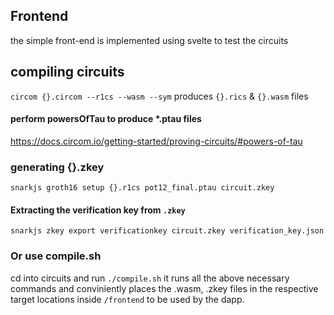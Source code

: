 

## Frontend

the simple front-end is implemented using svelte to test the circuits


## compiling circuits

`circom {}.circom --r1cs --wasm --sym`
produces `{}.rics` & `{}.wasm` files

#### perform powersOfTau to produce \*.ptau files

https://docs.circom.io/getting-started/proving-circuits/#powers-of-tau

### generating {}.zkey

`snarkjs groth16 setup {}.r1cs pot12_final.ptau circuit.zkey`

#### Extracting the verification key from `.zkey`

`snarkjs zkey export verificationkey circuit.zkey verification_key.json`

### Or use compile.sh

cd into circuits and run `./compile.sh` it runs all the above necessary commands and conviniently places the .wasm, .zkey files in the respective target locations inside `/frontend` to be used by the dapp.
